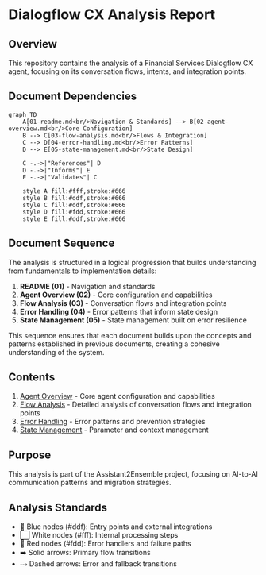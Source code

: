 # Dialogflow CX Analysis Report

## Overview
This repository contains the analysis of a Financial Services Dialogflow CX agent, focusing on its conversation flows, intents, and integration points.

## Document Dependencies
```mermaid
graph TD
    A[01-readme.md<br/>Navigation & Standards] --> B[02-agent-overview.md<br/>Core Configuration]
    B --> C[03-flow-analysis.md<br/>Flows & Integration]
    C --> D[04-error-handling.md<br/>Error Patterns]
    D --> E[05-state-management.md<br/>State Design]
    
    C -.->|"References"| D
    D -.->|"Informs"| E
    E -.->|"Validates"| C
    
    style A fill:#fff,stroke:#666
    style B fill:#ddf,stroke:#666
    style C fill:#ddf,stroke:#666
    style D fill:#fdd,stroke:#666
    style E fill:#ddf,stroke:#666
```

## Document Sequence
The analysis is structured in a logical progression that builds understanding from fundamentals to implementation details:

1. **README (01)** - Navigation and standards
2. **Agent Overview (02)** - Core configuration and capabilities
3. **Flow Analysis (03)** - Conversation flows and integration points
4. **Error Handling (04)** - Error patterns that inform state design
5. **State Management (05)** - State management built on error resilience

This sequence ensures that each document builds upon the concepts and patterns established in previous documents, creating a cohesive understanding of the system.

## Contents
1. [Agent Overview](02-agent-overview.md) - Core agent configuration and capabilities
2. [Flow Analysis](03-flow-analysis.md) - Detailed analysis of conversation flows and integration points
3. [Error Handling](04-error-handling.md) - Error patterns and prevention strategies
4. [State Management](05-state-management.md) - Parameter and context management

## Purpose
This analysis is part of the Assistant2Ensemble project, focusing on AI-to-AI communication patterns and migration strategies.

## Analysis Standards
- 🔷 Blue nodes (#ddf): Entry points and external integrations
- ⬜ White nodes (#fff): Internal processing steps
- 🔶 Red nodes (#fdd): Error handlers and failure paths
- ➡️ Solid arrows: Primary flow transitions
- ⤏ Dashed arrows: Error and fallback transitions
